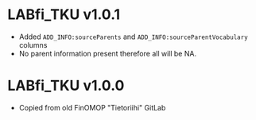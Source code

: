 # LABfi_TKU v1.0.1

- Added `ADD_INFO:sourceParents` and `ADD_INFO:sourceParentVocabulary` columns
- No parent information present therefore all will be NA.

# LABfi_TKU v1.0.0

- Copied from old FinOMOP "Tietoriihi" GitLab
